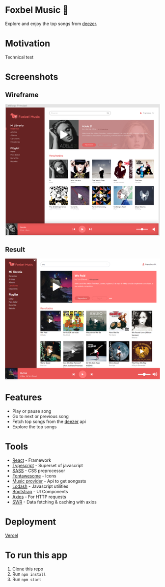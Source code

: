 # Foxbel Music 🎵

Explore and enjoy the top songs from [deezer](https://www.deezer.com/mx/).

# Motivation

Technical test

# Screenshots

## Wireframe
<img src="./docs/wireframe.png" alt='Wireframe Screenshot' width='800' /> 

## Result
<img src="./docs/result.png" alt='Result Screenshot' width='800' /> 


# Features

* Play or pause song
* Go to next or previous song
* Fetch top songs from the [deezer](https://www.deezer.com/mx/) api
* Explore the top songs

# Tools

* [React](https://en.reactjs.org/) - Framework
* [Typescript](https://www.typescriptlang.org/) - Superset of javascript
* [SASS](https://sass-lang.com/) - CSS preprocessor
* [Fontawesome](https://fontawesome.com/) - Icons
* [Music provider](https://www.deezer.com/mx/) - Api to get songssts
* [Lodash](https://lodash.com/) - Javascript utilities
* [Bootstrap](https://getbootstrap.com/) - UI Components
* [Axios](https://github.com/axios/axioshttps://github.com/axios/axios) - For HTTP requests
* [SWR](https://swr.vercel.app/) - Data fetching & caching with axios

# Deployment

[Vercel](https://foxbel-music-nine.vercel.app/) 


# To run this app
1. Clone this repo
2. Run ```npm install```
3. Run ```npm start```


